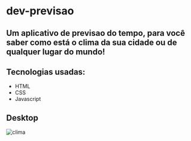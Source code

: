 # dev-previsao

## Um aplicativo de previsao do tempo, para você saber como está o clima da sua cidade ou de qualquer lugar do mundo!

## Tecnologias usadas:

- HTML
- CSS
- Javascript

## Desktop

![clima](https://user-images.githubusercontent.com/91925011/216658043-35c73823-4671-4d83-9bc4-66e33055d3c4.png)
